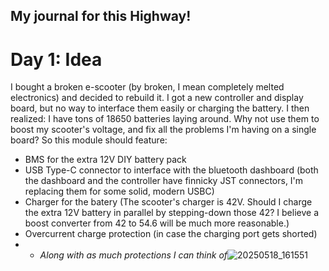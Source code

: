 ## My journal for this Highway!
# Day 1: Idea

I bought a broken e-scooter (by broken, I mean completely melted electronics) and decided to rebuild it. I got a new controller and display board, but no way to interface them easily or charging the battery.
I then realized: I have tons of 18650 batteries laying around. Why not use them to boost my scooter's voltage, and fix all the problems I'm having on a single board? So this module should feature:
- BMS for the extra 12V DIY battery pack
- USB Type-C connector to interface with the bluetooth dashboard (both the dashboard and the controller have finnicky JST connectors, I'm replacing them for some solid, modern USBC)
- Charger for the batery (The scooter's charger is 42V. Should I charge the extra 12V battery in parallel by stepping-down those 42? I believe a boost converter from 42 to 54.6 will be much more reasonable.)
- Overcurrent charge protection (in case the charging port gets shorted)
- - _Along with as much protections I can think of_![20250518_161551](https://github.com/user-attachments/assets/665c4280-d442-4ae1-a95f-930a86e57e24)

